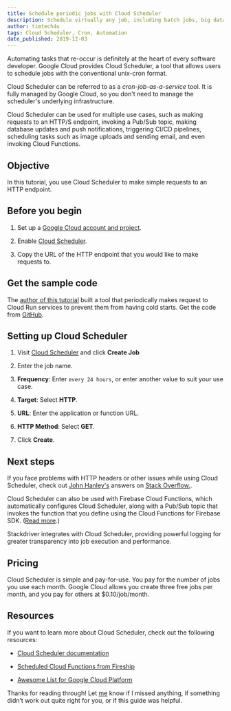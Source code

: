 ```yaml
---
title: Schedule periodic jobs with Cloud Scheduler
description: Schedule virtually any job, including batch jobs, big data jobs, and cloud infrastructure operations with Cloud Scheduler.
author: timtech4u
tags: Cloud Scheduler, Cron, Automation
date_published: 2019-12-03
---
```


Automating tasks that re-occur is definitely at the heart of every software developer. Google Cloud provides Cloud Scheduler,
a tool that allows users to schedule jobs with the conventional unix-cron format.  

Cloud Scheduler can be referred to as a *cron-job-as-a-service* tool. It is fully managed by Google Cloud, so you don't need 
to manage the scheduler's underlying infrastructure.

Cloud Scheduler can be used for multiple use cases, such as making requests to an HTTP/S endpoint, invoking a Pub/Sub topic, 
making database updates and push notifications, triggering CI/CD pipelines, scheduling tasks such as image uploads and 
sending email, and even invoking Cloud Functions.

## Objective

In this tutorial, you use Cloud Scheduler to make simple requests to an HTTP endpoint.  

## Before you begin

1. Set up a [Google Cloud account and project](https://cloud.google.com/gcp/getting-started/).

1. Enable [Cloud Scheduler](https://console.cloud.google.com/cloudscheduler).

1. Copy the URL of the HTTP endpoint that you would like to make requests to.

## Get the sample code

The [author of this tutorial](https://github.com/Timtech4u) built a tool that periodically makes request to Cloud Run
services to prevent them from having cold starts. Get the code from [GitHub](https://github.com/Timtech4u/cloudrun_warmer).

## Setting up Cloud Scheduler 

1.  Visit [Cloud Scheduler](https://console.cloud.google.com/cloudscheduler) and click **Create Job**

1.  Enter the job name.

1.  **Frequency**: Enter `every 24 hours`, or enter another value to suit your use case.

1.  **Target**: Select **HTTP**.

1.  **URL**: Enter the application or function URL.

1.  **HTTP Method**: Select **GET**.

1.  Click **Create**.

## Next steps

If you face problems with HTTP headers or other issues while using Cloud Scheduler, check out
[John Hanley's](https://twitter.com/NeoPrimeAws) answers on
[Stack Overflow.](https://stackoverflow.com/search?q=user:8016720+[google-cloud-scheduler). 

Cloud Scheduler can also be used with Firebase Cloud Functions, which automatically configures Cloud Scheduler, along with a
Pub/Sub topic that invokes the function that you define using the Cloud Functions for Firebase SDK.
([Read more](https://firebase.google.com/docs/functions/schedule-functions).)

Stackdriver integrates with Cloud Scheduler, providing powerful logging for greater transparency into job execution and
performance.

## Pricing

Cloud Scheduler is simple and pay-for-use. You pay for the number of jobs you use each month. Google Cloud allows you create
three free jobs per month, and you pay for others at $0.10/job/month.

## Resources

If you want to learn more about Cloud Scheduler, check out the following resources:

- [Cloud Scheduler documentation](https://cloud.google.com/scheduler/docs/quickstart) 

- [Scheduled Cloud Functions from Fireship](https://fireship.io/lessons/cloud-functions-scheduled-time-trigger/)

- [Awesome List for Google Cloud Platform](https://github.com/GoogleCloudPlatform/awesome-google-cloud)

Thanks for reading through! Let [me](https://twitter.com/timtech4u) know if I missed anything, if something didn’t work out 
quite right for you, or if this guide was helpful.
